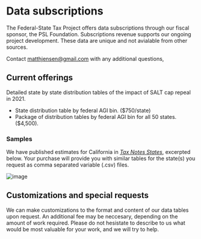 # Data subscriptions

The Federal-State Tax Project offers data subscriptions through our fiscal sponsor, the PSL Foundation.
Subscriptions revenue supports our ongoing project development. 
These data are unique and not avialable from other sources. 

Contact [matthjensen\@gmail.com](mailto:matthjensen@gmail.com) with any additional questions, 

## Current offerings

Detailed state by state distribution tables of the impact of SALT cap repeal in 2021. 
- State distribution table by federal AGI bin. ($750/state) 
- Package of distribution tables by federal AGI bin for all 50 states. ($4,500). 

### Samples
We have published estimates for California in [_Tax Notes States_](https://www.taxnotes.com/special-reports/tax-cuts-and-jobs-act/repealing-salt-cap-state-state-impacts/2021/10/21/7bbv3), excerpted below. 
Your purchase will provide you with similar tables for the state(s) you request as comma separated variable (.csv) files. 

![image](https://user-images.githubusercontent.com/8301092/139095842-3370327c-c676-48eb-8bca-cdff537d6c01.png)



## Customizations and special requests
We can make customizations to the format and content of our data tables upon request. 
An additional fee may be neccesary, depending on the amount of work required. 
Please do not hesistate to describe to us what would be most valuable for your work, and we will try to help. 

